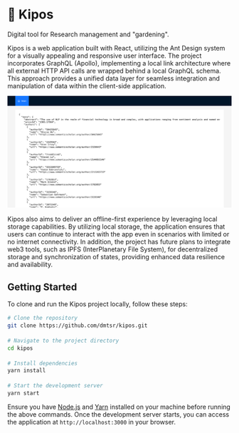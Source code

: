# 🌿 Kipos
Digital tool for Research management and "gardening".

Kipos is a web application built with React, utilizing the Ant Design system for a visually appealing and responsive user interface. The project incorporates GraphQL (Apollo), implementing a local link architecture where all external HTTP API calls are wrapped behind a local GraphQL schema. This approach provides a unified data layer for seamless integration and manipulation of data within the client-side application.

![Screenshot](./screenshot.png)

Kipos also aims to deliver an offline-first experience by leveraging local storage capabilities. By utilizing local storage, the application ensures that users can continue to interact with the app even in scenarios with limited or no internet connectivity. In addition, the project has future plans to integrate web3 tools, such as IPFS (InterPlanetary File System), for decentralized storage and synchronization of states, providing enhanced data resilience and availability.

## Getting Started

To clone and run the Kipos project locally, follow these steps:

```bash
# Clone the repository
git clone https://github.com/dmtsr/kipos.git

# Navigate to the project directory
cd kipos

# Install dependencies
yarn install

# Start the development server
yarn start
```

Ensure you have [Node.js](https://nodejs.org) and [Yarn](https://yarnpkg.com) installed on your machine before running the above commands. Once the development server starts, you can access the application at `http://localhost:3000` in your browser.